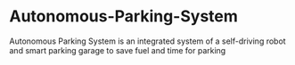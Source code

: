 # Autonomous-Parking-System
Autonomous Parking System is an integrated system of a self-driving robot and smart parking garage to save fuel and time for parking
